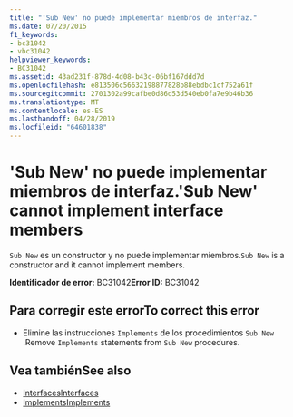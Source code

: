 ```yaml
---
title: "'Sub New' no puede implementar miembros de interfaz."
ms.date: 07/20/2015
f1_keywords:
- bc31042
- vbc31042
helpviewer_keywords:
- BC31042
ms.assetid: 43ad231f-878d-4d08-b43c-06bf167ddd7d
ms.openlocfilehash: e813506c56632198877828b88ebdbc1cf752a61f
ms.sourcegitcommit: 2701302a99cafbe0d86d53d540eb0fa7e9b46b36
ms.translationtype: MT
ms.contentlocale: es-ES
ms.lasthandoff: 04/28/2019
ms.locfileid: "64601838"
---
```

# <a name="sub-new-cannot-implement-interface-members"></a><span data-ttu-id="208d9-102">'Sub New' no puede implementar miembros de interfaz.</span><span class="sxs-lookup"><span data-stu-id="208d9-102">'Sub New' cannot implement interface members</span></span>
<span data-ttu-id="208d9-103">`Sub New` es un constructor y no puede implementar miembros.</span><span class="sxs-lookup"><span data-stu-id="208d9-103">`Sub New` is a constructor and it cannot implement members.</span></span>  
  
 <span data-ttu-id="208d9-104">**Identificador de error:** BC31042</span><span class="sxs-lookup"><span data-stu-id="208d9-104">**Error ID:** BC31042</span></span>  
  
## <a name="to-correct-this-error"></a><span data-ttu-id="208d9-105">Para corregir este error</span><span class="sxs-lookup"><span data-stu-id="208d9-105">To correct this error</span></span>  
  
- <span data-ttu-id="208d9-106">Elimine las instrucciones `Implements` de los procedimientos `Sub New` .</span><span class="sxs-lookup"><span data-stu-id="208d9-106">Remove `Implements` statements from `Sub New` procedures.</span></span>  
  
## <a name="see-also"></a><span data-ttu-id="208d9-107">Vea también</span><span class="sxs-lookup"><span data-stu-id="208d9-107">See also</span></span>

- [<span data-ttu-id="208d9-108">Interfaces</span><span class="sxs-lookup"><span data-stu-id="208d9-108">Interfaces</span></span>](../../visual-basic/programming-guide/language-features/interfaces/index.md)
- [<span data-ttu-id="208d9-109">Implements</span><span class="sxs-lookup"><span data-stu-id="208d9-109">Implements</span></span>](../../visual-basic/language-reference/statements/implements-clause.md)
